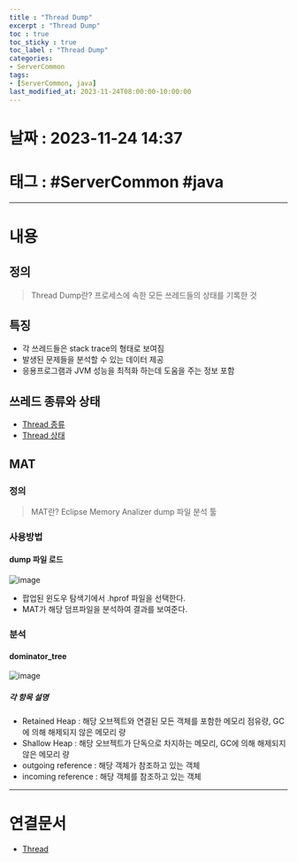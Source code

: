 ```yaml
---
title : "Thread Dump"
excerpt : "Thread Dump"
toc : true
toc_sticky : true
toc_label : "Thread Dump"
categories:
- ServerCommon
tags:
- [ServerCommon, java]
last_modified_at: 2023-11-24T08:00:00-10:00:00
---
```


# 날짜 : 2023-11-24 14:37

# 태그 : #ServerCommon #java
---

# 내용

## 정의
> Thread Dump란?
>프로세스에 속한 모든 쓰레드들의 상태를 기록한 것

## 특징
- 각 쓰레드들은 stack trace의 형태로 보여짐
- 발생된 문제들을 분석할 수 있는 데이터 제공
- 응용프로그램과 JVM 성능을 최적화 하는데 도움을 주는 정보 포함

## 쓰레드 종류와 상태
- [Thread 종류](../../servercommon/ServerCommon-Thread#종류)
- [Thread 상태](../../servercommon/ServerCommon-Thread#state)

## MAT

### 정의
> MAT란?
>Eclipse Memory Analizer
>dump 파일 분석 툴

### 사용방법

#### dump 파일 로드
  
![image](../../assets/images/MATOpenHeapDump.png)
- 팝업된 윈도우 탐색기에서 .hprof 파일을 선택한다.
- MAT가 해당 덤프파일을 분석하여 결과를 보여준다.

### 분석

#### dominator_tree
  
![image](../../assets/images/MATDominator_tree.png)

##### 각 항목 설명
* Retained Heap : 해당 오브젝트와 연결된 모든 객체를 포함한 메모리 점유량, GC에 의해 해제되지 않은 메모리 량
* Shallow Heap : 해당 오브젝트가 단독으로 차지하는 메모리, GC에 의해 해제되지 않은 메모리 량
* outgoing reference : 해당 객체가 참조하고 있는 객체
* incoming reference : 해당 객체를 참조하고 있는 객체

---

# 연결문서
- [Thread](../../servercommon/ServerCommon-Thread)
